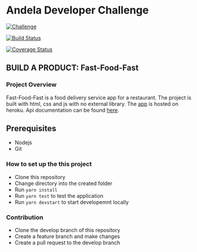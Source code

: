 # Andela Developer Challenge

[![Challenge](https://img.shields.io/badge/Andela%20Challenge-Fast--Food--Fast-green.svg)](https://github.com/eltNEG/Fast-Food-Fast)

[![Build Status](https://travis-ci.org/eltNEG/Fast-Food-Fast.svg?branch=develop)](https://travis-ci.org/eltNEG/Fast-Food-Fast)

[![Coverage Status](https://coveralls.io/repos/github/eltNEG/Fast-Food-Fast/badge.svg?branch=develop)](https://coveralls.io/github/eltNEG/Fast-Food-Fast?branch=develop)

## BUILD A PRODUCT: Fast-Food-Fast

### Project Overview
Fast-Food-Fast is a food delivery service app for a restaurant. The project is built with html, css and js with no external library. The [app](https://fastfoodfast-restaurant.herokuapp.com/) is hosted on heroku. Api documentation can be found [here](https://fastfoodfast-restaurant.herokuapp.com/docs.html).

## Prerequisites

- Nodejs
- Git

### How to set up the this project
- Clone this repository
- Change directory into the created folder
- Run `yarn install`
- Run `yarn test` to test the application
- Run `yarn devstart` to start developemnt locally


### Contribution
- Clone the develop branch of this repository
- Create a feature branch and make changes
- Create a pull request to the develop branch
